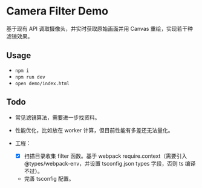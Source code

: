 # Camera Filter Demo

基于现有 API 调取摄像头，并实时获取原始画面并用 Canvas 重绘，实现若干种滤镜效果。

## Usage

- `npm i`
- `npm run dev`
- `open demo/index.html`

## Todo

- 常见滤镜算法，需要进一步找资料。
- 性能优化，比如放在 worker 计算，但目前性能有多差还无法量化。
- 工程：

  - [x] 扫描目录收集 filter 函数。基于 webpack require.context（需要引入 @types/webpack-env，并设置 tsconfig.json types 字段，否则 ts 编译不过）。
  - 完善 tsconfig 配置。